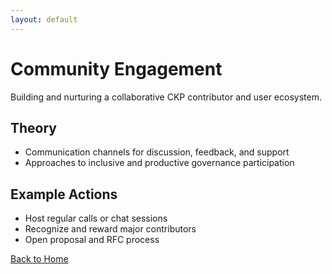 ```yaml
---
layout: default
---
```

# Community Engagement

Building and nurturing a collaborative CKP contributor and user ecosystem.

## Theory

- Communication channels for discussion, feedback, and support
- Approaches to inclusive and productive governance participation

## Example Actions

- Host regular calls or chat sessions
- Recognize and reward major contributors
- Open proposal and RFC process

[Back to Home](index.md)